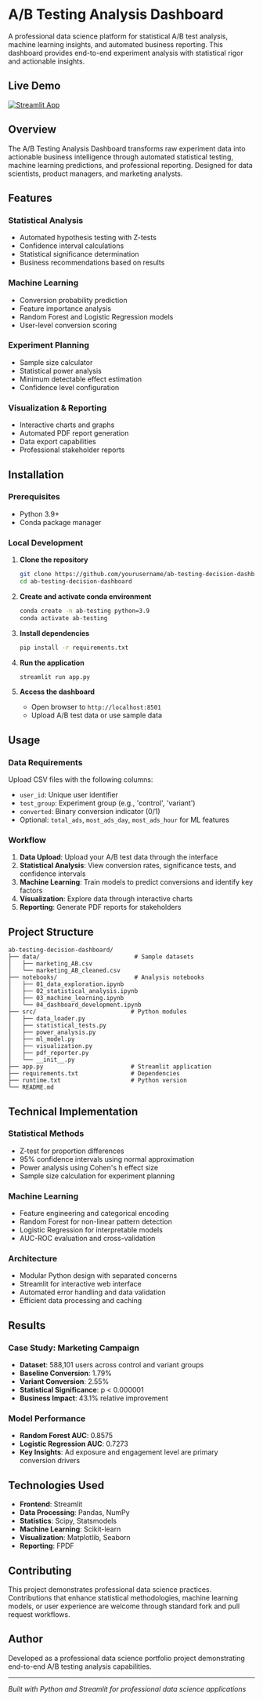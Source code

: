 
# A/B Testing Analysis Dashboard

A professional data science platform for statistical A/B test analysis, machine learning insights, and automated business reporting. This dashboard provides end-to-end experiment analysis with statistical rigor and actionable insights.

## Live Demo

[![Streamlit App](https://static.streamlit.io/badges/streamlit_badge_black_white.svg)](https://ab-testing-decision-dashboard-vlscbmzzkb73fuxhknffkj.streamlit.app/)

## Overview

The A/B Testing Analysis Dashboard transforms raw experiment data into actionable business intelligence through automated statistical testing, machine learning predictions, and professional reporting. Designed for data scientists, product managers, and marketing analysts.

## Features

### Statistical Analysis
- Automated hypothesis testing with Z-tests
- Confidence interval calculations
- Statistical significance determination
- Business recommendations based on results

### Machine Learning
- Conversion probability prediction
- Feature importance analysis
- Random Forest and Logistic Regression models
- User-level conversion scoring

### Experiment Planning
- Sample size calculator
- Statistical power analysis
- Minimum detectable effect estimation
- Confidence level configuration

### Visualization & Reporting
- Interactive charts and graphs
- Automated PDF report generation
- Data export capabilities
- Professional stakeholder reports

## Installation

### Prerequisites
- Python 3.9+
- Conda package manager

### Local Development

1. **Clone the repository**
   ```bash
   git clone https://github.com/yourusername/ab-testing-decision-dashboard.git
   cd ab-testing-decision-dashboard
   ```

2. **Create and activate conda environment**
   ```bash
   conda create -n ab-testing python=3.9
   conda activate ab-testing
   ```

3. **Install dependencies**
   ```bash
   pip install -r requirements.txt
   ```

4. **Run the application**
   ```bash
   streamlit run app.py
   ```

5. **Access the dashboard**
   - Open browser to `http://localhost:8501`
   - Upload A/B test data or use sample data

## Usage

### Data Requirements
Upload CSV files with the following columns:
- `user_id`: Unique user identifier
- `test_group`: Experiment group (e.g., 'control', 'variant')
- `converted`: Binary conversion indicator (0/1)
- Optional: `total_ads`, `most_ads_day`, `most_ads_hour` for ML features

### Workflow
1. **Data Upload**: Upload your A/B test data through the interface
2. **Statistical Analysis**: View conversion rates, significance tests, and confidence intervals
3. **Machine Learning**: Train models to predict conversions and identify key factors
4. **Visualization**: Explore data through interactive charts
5. **Reporting**: Generate PDF reports for stakeholders

## Project Structure

```
ab-testing-decision-dashboard/
├── data/                           # Sample datasets
│   ├── marketing_AB.csv
│   └── marketing_AB_cleaned.csv
├── notebooks/                      # Analysis notebooks
│   ├── 01_data_exploration.ipynb
│   ├── 02_statistical_analysis.ipynb
│   ├── 03_machine_learning.ipynb
│   └── 04_dashboard_development.ipynb
├── src/                           # Python modules
│   ├── data_loader.py
│   ├── statistical_tests.py
│   ├── power_analysis.py
│   ├── ml_model.py
│   ├── visualization.py
│   ├── pdf_reporter.py
│   └── __init__.py
├── app.py                         # Streamlit application
├── requirements.txt               # Dependencies
├── runtime.txt                    # Python version
└── README.md
```

## Technical Implementation

### Statistical Methods
- Z-test for proportion differences
- 95% confidence intervals using normal approximation
- Power analysis using Cohen's h effect size
- Sample size calculation for experiment planning

### Machine Learning
- Feature engineering and categorical encoding
- Random Forest for non-linear pattern detection
- Logistic Regression for interpretable models
- AUC-ROC evaluation and cross-validation

### Architecture
- Modular Python design with separated concerns
- Streamlit for interactive web interface
- Automated error handling and data validation
- Efficient data processing and caching

## Results

### Case Study: Marketing Campaign
- **Dataset**: 588,101 users across control and variant groups
- **Baseline Conversion**: 1.79%
- **Variant Conversion**: 2.55%
- **Statistical Significance**: p < 0.000001
- **Business Impact**: 43.1% relative improvement

### Model Performance
- **Random Forest AUC**: 0.8575
- **Logistic Regression AUC**: 0.7273
- **Key Insights**: Ad exposure and engagement level are primary conversion drivers

## Technologies Used

- **Frontend**: Streamlit
- **Data Processing**: Pandas, NumPy
- **Statistics**: Scipy, Statsmodels
- **Machine Learning**: Scikit-learn
- **Visualization**: Matplotlib, Seaborn
- **Reporting**: FPDF

## Contributing

This project demonstrates professional data science practices. Contributions that enhance statistical methodologies, machine learning models, or user experience are welcome through standard fork and pull request workflows.


## Author

Developed as a professional data science portfolio project demonstrating end-to-end A/B testing analysis capabilities.

---

*Built with Python and Streamlit for professional data science applications*
```
